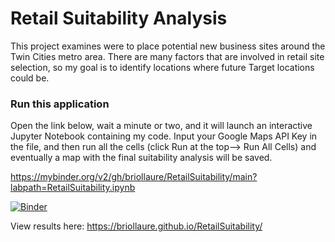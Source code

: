 # Retail Suitability Analysis

This project examines were to place potential new business sites around the Twin Cities metro area. There are many factors that are involved in retail site selection, so my goal is to identify locations where future Target locations could be.

### Run this application
Open the link below, wait a minute or two, and it will launch an interactive Jupyter Notebook containing my code. Input your Google Maps API Key in the file, and then run all the cells (click Run at the top--> Run All Cells) and eventually a map with the final suitability analysis will be saved.

https://mybinder.org/v2/gh/briollaure/RetailSuitability/main?labpath=RetailSuitability.ipynb

[![Binder](https://mybinder.org/badge_logo.svg)](https://mybinder.org/v2/gh/briollaure/RetailSuitability/main?labpath=RetailSuitability.ipynb)

View results here:
https://briollaure.github.io/RetailSuitability/
